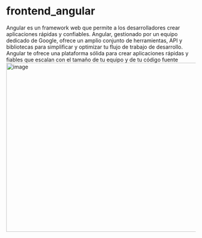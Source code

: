 # frontend_angular
Angular es un framework web que permite a los desarrolladores crear aplicaciones rápidas y confiables.
Angular, gestionado por un equipo dedicado de Google, ofrece un amplio conjunto de herramientas, API y bibliotecas para simplificar y optimizar tu flujo de trabajo de desarrollo. Angular te ofrece una plataforma sólida para crear aplicaciones rápidas y fiables que escalan con el tamaño de tu equipo y de tu código fuente
<img width="900" height="450" alt="image" src="https://github.com/user-attachments/assets/00445a30-7bb0-44ad-ac66-8140c5fac275" />
